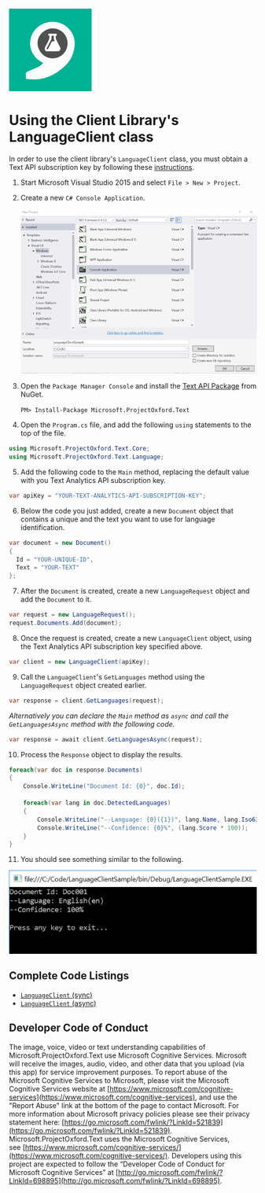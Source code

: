 ![Text Analytics](Images/TextAnalytics.png)

# Using the Client Library's LanguageClient class

In order to use the client library's `LanguageClient` class, you must obtain a Text API subscription key by following these [instructions](/getting-started.md).

1. Start Microsoft Visual Studio 2015 and select `File > New > Project`.

2. Create a new `C# Console Application`.

    ![New Project](Images/02-language-client/01-new-project.png)

3. Open the `Package Manager Console` and install the [Text API Package](https://www.nuget.org/packages/Microsoft.ProjectOxford.Text/) from NuGet.

    `PM> Install-Package Microsoft.ProjectOxford.Text`

4. Open the `Program.cs` file, and add the following `using` statements to the top of the file.

  ```cs
  using Microsoft.ProjectOxford.Text.Core;
  using Microsoft.ProjectOxford.Text.Language;
  ```

5. Add the following code to the `Main` method, replacing the default value with you Text Analytics API subscription key.

  ```cs
  var apiKey = "YOUR-TEXT-ANALYTICS-API-SUBSCRIPTION-KEY";
  ```

6. Below the code you just added, create a new `Document` object that contains a unique and the text you want to use for language identification.

  ```cs
  var document = new Document()
  {
    Id = "YOUR-UNIQUE-ID",
    Text = "YOUR-TEXT"
  };
  ```

7. After the `Document` is created, create a new `LanguageRequest` object and add the `Document` to it.

  ```cs
  var request = new LanguageRequest();
  request.Documents.Add(document);
  ```

8. Once the request is created, create a new `LanguageClient` object, using the Text Analytics API subscription key specified above.

  ```cs
  var client = new LanguageClient(apiKey);
  ```

9. Call the `LanguageClient`'s `GetLanguages` method using the `LanguageRequest` object created earlier.

  ```cs
  var response = client.GetLanguages(request);
  ```

  _Alternatively you can declare the `Main` method as `async` and call the `GetLanguagesAsync` method with the following code._

  ```cs
  var response = await client.GetLanguagesAsync(request);
  ```

10. Process the `Response` object to display the results.

  ```cs
  foreach(var doc in response.Documents)
  {
      Console.WriteLine("Document Id: {0}", doc.Id);

      foreach(var lang in doc.DetectedLanguages)
      {
          Console.WriteLine("--Language: {0}({1})", lang.Name, lang.Iso639Name);
          Console.WriteLine("--Confidence: {0}%", (lang.Score * 100));
      }
  }
  ```

11. You should see something similar to the following.

  ![Output](Images/02-language-client/02-output.png)

## Complete Code Listings
- [`LanguageClient` (sync)](CodeListings/02-language-client-sync.md)
- [`LanguageClient` (async)](CodeListings/02-language-client-async.md)

## Developer Code of Conduct
The image, voice, video or text understanding capabilities of Microsoft.ProjectOxford.Text use Microsoft Cognitive Services. Microsoft will receive the images, audio, video, and other data that you upload (via this app) for service improvement purposes. To report abuse of the Microsoft Cognitive Services to Microsoft, please visit the Microsoft Cognitive Services website at [https://www.microsoft.com/cognitive-services](https://www.microsoft.com/cognitive-services), and use the "Report Abuse" link at the bottom of the page to contact Microsoft. For more information about Microsoft privacy policies please see their privacy statement here: [https://go.microsoft.com/fwlink/?LinkId=521839](https://go.microsoft.com/fwlink/?LinkId=521839).
Microsoft.ProjectOxford.Text uses the Microsoft Cognitive Services, see [https://www.microsoft.com/cognitive-services/](https://www.microsoft.com/cognitive-services/). Developers using this project are expected to follow the “Developer Code of Conduct for Microsoft Cognitive Services” at [http://go.microsoft.com/fwlink/?LinkId=698895](http://go.microsoft.com/fwlink/?LinkId=698895).

